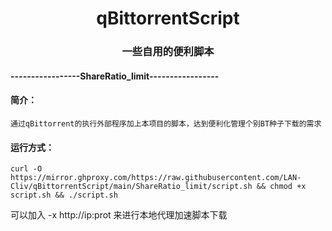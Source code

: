 <h1 align="center">qBittorrentScript</h1>

<h3 align="center">一些自用的便利脚本</h3>


#### -----------------ShareRatio_limit-----------------

#### 简介：

    通过qBittorrent的执行外部程序加上本项目的脚本，达到便利化管理个别BT种子下载的需求

#### 运行方式：

    curl -O https://mirror.ghproxy.com/https://raw.githubusercontent.com/LAN-Cliv/qBittorrentScript/main/ShareRatio_limit/script.sh && chmod +x script.sh && ./script.sh
可以加入        -x http://ip:prot 来进行本地代理加速脚本下载
